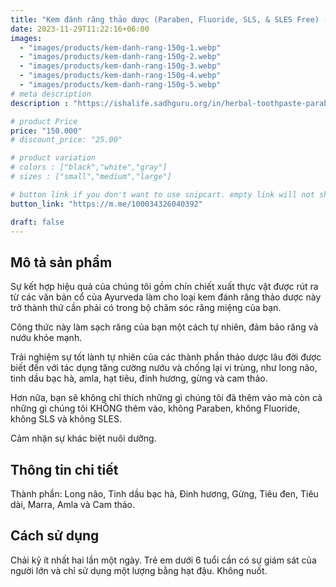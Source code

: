 ```yaml
---
title: "Kem đánh răng thảo dược (Paraben, Fluoride, SLS, & SLES Free) (150 gm)"
date: 2023-11-29T11:22:16+06:00
images: 
  - "images/products/kem-danh-rang-150g-1.webp"
  - "images/products/kem-danh-rang-150g-2.webp"
  - "images/products/kem-danh-rang-150g-3.webp"
  - "images/products/kem-danh-rang-150g-4.webp"
  - "images/products/kem-danh-rang-150g-5.webp"
# meta description
description : "https://ishalife.sadhguru.org/in/herbal-toothpaste-paraben-fluoride-sls-sles-free-150-gm"

# product Price
price: "150.000"
# discount_price: "25.00"

# product variation
# colors : ["black","white","gray"]
# sizes : ["small","medium","large"]

# button link if you don't want to use snipcart. empty link will not show button
button_link: "https://m.me/100034326040392"

draft: false
---
```

<b><h2>Mô tả sản phẩm</h2></b>

Sự kết hợp hiệu quả của chúng tôi gồm chín chiết xuất thực vật được rút ra từ các văn bản cổ của Ayurveda làm cho loại kem đánh răng thảo dược này trở thành thứ cần phải có trong bộ chăm sóc răng miệng của bạn.

Công thức này làm sạch răng của bạn một cách tự nhiên, đảm bảo răng và nướu khỏe mạnh.

Trải nghiệm sự tốt lành tự nhiên của các thành phần thảo dược lâu đời được biết đến với tác dụng tăng cường nướu và chống lại vi trùng, như long não, tinh dầu bạc hà, amla, hạt tiêu, đinh hương, gừng và cam thảo.

Hơn nữa, bạn sẽ không chỉ thích những gì chúng tôi đã thêm vào mà còn cả những gì chúng tôi KHÔNG thêm vào, không Paraben, không Fluoride, không SLS và không SLES.

Cảm nhận sự khác biệt nuôi dưỡng.

<b><h2>Thông tin chi tiết</h2></b>

Thành phần: Long não, Tinh dầu bạc hà, Đinh hương, Gừng, Tiêu đen, Tiêu dài, Marra, Amla và Cam thảo.

<b><h2>Cách sử dụng</h2></b>

Chải kỹ ít nhất hai lần một ngày. Trẻ em dưới 6 tuổi cần có sự giám sát của người lớn và chỉ sử dụng một lượng bằng hạt đậu. Không nuốt.